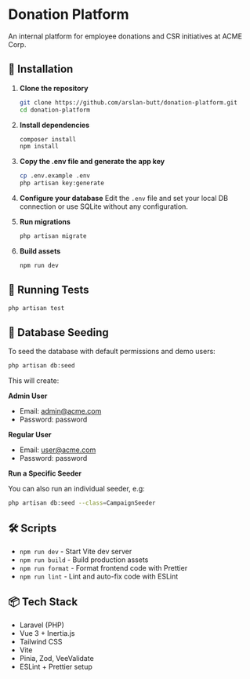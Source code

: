 # Donation Platform

An internal platform for employee donations and CSR initiatives at ACME Corp.

## 🚀 Installation

1. **Clone the repository**

    ```bash
    git clone https://github.com/arslan-butt/donation-platform.git
    cd donation-platform
    ```

2. **Install dependencies**

    ```bash
    composer install
    npm install
    ```

3. **Copy the .env file and generate the app key**

    ```bash
    cp .env.example .env
    php artisan key:generate
    ```

4. **Configure your database**
   Edit the `.env` file and set your local DB connection or use SQLite without any configuration.

5. **Run migrations**

    ```bash
    php artisan migrate
    ```

6. **Build assets**
    ```bash
    npm run dev
    ```

## 🧪 Running Tests

```bash
php artisan test
```

## 🌱 Database Seeding

To seed the database with default permissions and demo users:

```bash
php artisan db:seed
```

This will create:

**Admin User**

- Email: admin@acme.com
- Password: password

**Regular User**

- Email: user@acme.com
- Password: password

**Run a Specific Seeder**

You can also run an individual seeder, e.g:

```bash
php artisan db:seed --class=CampaignSeeder
```

## 🛠 Scripts

- `npm run dev` - Start Vite dev server
- `npm run build` - Build production assets
- `npm run format` - Format frontend code with Prettier
- `npm run lint` - Lint and auto-fix code with ESLint

## 📦 Tech Stack

- Laravel (PHP)
- Vue 3 + Inertia.js
- Tailwind CSS
- Vite
- Pinia, Zod, VeeValidate
- ESLint + Prettier setup
